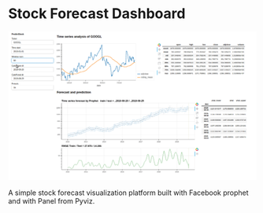 # Stock Forecast Dashboard


![Example of the dashboard](https://raw.githubusercontent.com/vidigaljoao/visualization/master/stock_forecast/dash_stocks.gif)

A simple stock forecast visualization platform built with Facebook prophet and with Panel from Pyviz.

